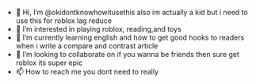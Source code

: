 - 👋 Hi, I’m @okidontknowhowitusethis also im actually a kid but i need to use  this for  roblox lag reduce
- 👀 I’m interested in playing roblox, reading,and toys
- 🌱 I’m currently learning english   and how to get good hooks to readers when i write a compare and contrast article
- 💞️ I’m looking to collaborate on  if you wanna be friends then sure   get roblox its super epic
- 📫 How to reach me you dont need to really

<!---
okidontknowhowitusethis/okidontknowhowitusethis is a ✨ special ✨ repository because its `README.md` (this file) appears on your GitHub profile.
You can click the Preview link to take a look at your changes.
--->

